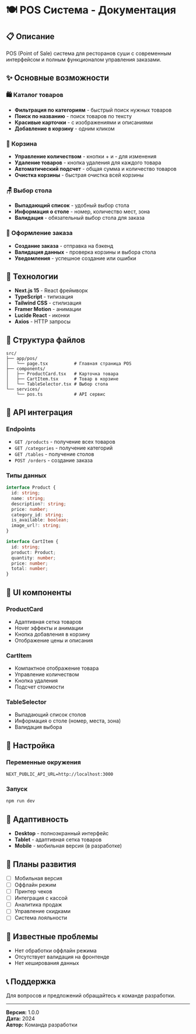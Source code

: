 # 🍽️ POS Система - Документация

## 📋 Описание

POS (Point of Sale) система для ресторанов суши с современным интерфейсом и полным функционалом управления заказами.

## ✨ Основные возможности

### 🛍️ Каталог товаров
- **Фильтрация по категориям** - быстрый поиск нужных товаров
- **Поиск по названию** - поиск товаров по тексту
- **Красивые карточки** - с изображениями и описаниями
- **Добавление в корзину** - одним кликом

### 🛒 Корзина
- **Управление количеством** - кнопки + и - для изменения
- **Удаление товаров** - кнопка удаления для каждого товара
- **Автоматический подсчет** - общая сумма и количество товаров
- **Очистка корзины** - быстрая очистка всей корзины

### 🪑 Выбор стола
- **Выпадающий список** - удобный выбор стола
- **Информация о столе** - номер, количество мест, зона
- **Валидация** - обязательный выбор стола для заказа

### 📝 Оформление заказа
- **Создание заказа** - отправка на бэкенд
- **Валидация данных** - проверка корзины и выбора стола
- **Уведомления** - успешное создание или ошибки

## 🚀 Технологии

- **Next.js 15** - React фреймворк
- **TypeScript** - типизация
- **Tailwind CSS** - стилизация
- **Framer Motion** - анимации
- **Lucide React** - иконки
- **Axios** - HTTP запросы

## 📁 Структура файлов

```
src/
├── app/pos/
│   └── page.tsx          # Главная страница POS
├── components/
│   ├── ProductCard.tsx   # Карточка товара
│   ├── CartItem.tsx      # Товар в корзине
│   └── TableSelector.tsx # Выбор стола
└── services/
    └── pos.ts            # API сервис
```

## 🔌 API интеграция

### Endpoints
- `GET /products` - получение всех товаров
- `GET /categories` - получение категорий
- `GET /tables` - получение столов
- `POST /orders` - создание заказа

### Типы данных
```typescript
interface Product {
  id: string;
  name: string;
  description?: string;
  price: number;
  category_id: string;
  is_available: boolean;
  image_url?: string;
}

interface CartItem {
  id: string;
  product: Product;
  quantity: number;
  price: number;
  total: number;
}
```

## 🎨 UI компоненты

### ProductCard
- Адаптивная сетка товаров
- Hover эффекты и анимации
- Кнопка добавления в корзину
- Отображение цены и описания

### CartItem
- Компактное отображение товара
- Управление количеством
- Кнопка удаления
- Подсчет стоимости

### TableSelector
- Выпадающий список столов
- Информация о столе (номер, места, зона)
- Валидация выбора

## 🔧 Настройка

### Переменные окружения
```env
NEXT_PUBLIC_API_URL=http://localhost:3000
```

### Запуск
```bash
npm run dev
```

## 📱 Адаптивность

- **Desktop** - полноэкранный интерфейс
- **Tablet** - адаптивная сетка товаров
- **Mobile** - мобильная версия (в разработке)

## 🎯 Планы развития

- [ ] Мобильная версия
- [ ] Оффлайн режим
- [ ] Принтер чеков
- [ ] Интеграция с кассой
- [ ] Аналитика продаж
- [ ] Управление скидками
- [ ] Система лояльности

## 🐛 Известные проблемы

- Нет обработки оффлайн режима
- Отсутствует валидация на фронтенде
- Нет кеширования данных

## 📞 Поддержка

Для вопросов и предложений обращайтесь к команде разработки.

---

**Версия:** 1.0.0  
**Дата:** 2024  
**Автор:** Команда разработки
